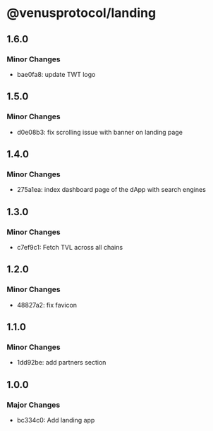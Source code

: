# @venusprotocol/landing

## 1.6.0

### Minor Changes

- bae0fa8: update TWT logo

## 1.5.0

### Minor Changes

- d0e08b3: fix scrolling issue with banner on landing page

## 1.4.0

### Minor Changes

- 275a1ea: index dashboard page of the dApp with search engines

## 1.3.0

### Minor Changes

- c7ef9c1: Fetch TVL across all chains

## 1.2.0

### Minor Changes

- 48827a2: fix favicon

## 1.1.0

### Minor Changes

- 1dd92be: add partners section

## 1.0.0

### Major Changes

- bc334c0: Add landing app
